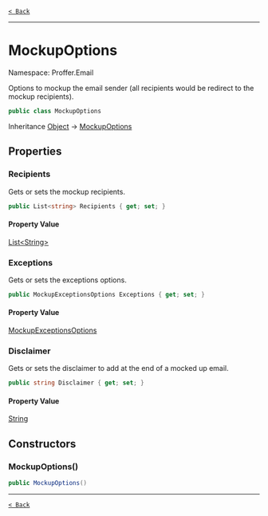 [`< Back`](./)

---

# MockupOptions

Namespace: Proffer.Email

Options to mockup the email sender (all recipients would be redirect to the mockup recipients).

```csharp
public class MockupOptions
```

Inheritance [Object](https://docs.microsoft.com/en-us/dotnet/api/system.object) → [MockupOptions](./proffer.email.mockupoptions)

## Properties

### **Recipients**

Gets or sets the mockup recipients.

```csharp
public List<string> Recipients { get; set; }
```

#### Property Value

[List&lt;String&gt;](https://docs.microsoft.com/en-us/dotnet/api/system.collections.generic.list-1)<br>

### **Exceptions**

Gets or sets the exceptions options.

```csharp
public MockupExceptionsOptions Exceptions { get; set; }
```

#### Property Value

[MockupExceptionsOptions](./proffer.email.mockupexceptionsoptions)<br>

### **Disclaimer**

Gets or sets the disclaimer to add at the end of a mocked up email.

```csharp
public string Disclaimer { get; set; }
```

#### Property Value

[String](https://docs.microsoft.com/en-us/dotnet/api/system.string)<br>

## Constructors

### **MockupOptions()**



```csharp
public MockupOptions()
```

---

[`< Back`](./)
